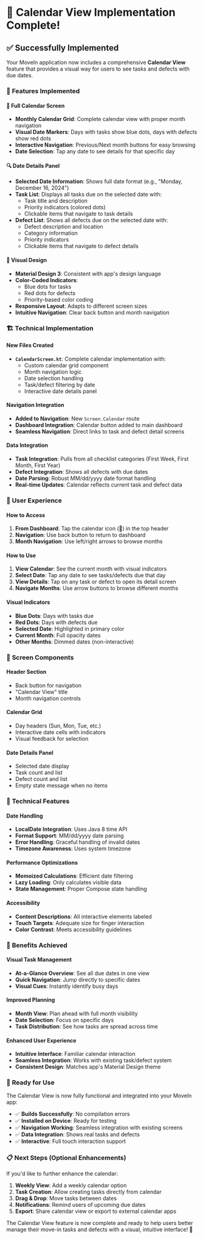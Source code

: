 # 📅 Calendar View Implementation Complete!

## ✅ Successfully Implemented

Your MoveIn application now includes a comprehensive **Calendar View** feature that provides a visual way for users to see tasks and defects with due dates.

### 🎯 **Features Implemented**

#### **📅 Full Calendar Screen**
- **Monthly Calendar Grid**: Complete calendar view with proper month navigation
- **Visual Date Markers**: Days with tasks show blue dots, days with defects show red dots
- **Interactive Navigation**: Previous/Next month buttons for easy browsing
- **Date Selection**: Tap any date to see details for that specific day

#### **🔍 Date Details Panel**
- **Selected Date Information**: Shows full date format (e.g., "Monday, December 16, 2024")
- **Task List**: Displays all tasks due on the selected date with:
  - Task title and description
  - Priority indicators (colored dots)
  - Clickable items that navigate to task details
- **Defect List**: Shows all defects due on the selected date with:
  - Defect description and location
  - Category information
  - Priority indicators
  - Clickable items that navigate to defect details

#### **🎨 Visual Design**
- **Material Design 3**: Consistent with app's design language
- **Color-Coded Indicators**: 
  - Blue dots for tasks
  - Red dots for defects
  - Priority-based color coding
- **Responsive Layout**: Adapts to different screen sizes
- **Intuitive Navigation**: Clear back button and month navigation

### 🏗️ **Technical Implementation**

#### **New Files Created**
- **`CalendarScreen.kt`**: Complete calendar implementation with:
  - Custom calendar grid component
  - Month navigation logic
  - Date selection handling
  - Task/defect filtering by date
  - Interactive date details panel

#### **Navigation Integration**
- **Added to Navigation**: New `Screen.Calendar` route
- **Dashboard Integration**: Calendar button added to main dashboard
- **Seamless Navigation**: Direct links to task and defect detail screens

#### **Data Integration**
- **Task Integration**: Pulls from all checklist categories (First Week, First Month, First Year)
- **Defect Integration**: Shows all defects with due dates
- **Date Parsing**: Robust MM/dd/yyyy date format handling
- **Real-time Updates**: Calendar reflects current task and defect data

### 🎯 **User Experience**

#### **How to Access**
1. **From Dashboard**: Tap the calendar icon (📅) in the top header
2. **Navigation**: Use back button to return to dashboard
3. **Month Navigation**: Use left/right arrows to browse months

#### **How to Use**
1. **View Calendar**: See the current month with visual indicators
2. **Select Date**: Tap any date to see tasks/defects due that day
3. **View Details**: Tap on any task or defect to open its detail screen
4. **Navigate Months**: Use arrow buttons to browse different months

#### **Visual Indicators**
- **Blue Dots**: Days with tasks due
- **Red Dots**: Days with defects due
- **Selected Date**: Highlighted in primary color
- **Current Month**: Full opacity dates
- **Other Months**: Dimmed dates (non-interactive)

### 📱 **Screen Components**

#### **Header Section**
- Back button for navigation
- "Calendar View" title
- Month navigation controls

#### **Calendar Grid**
- Day headers (Sun, Mon, Tue, etc.)
- Interactive date cells with indicators
- Visual feedback for selection

#### **Date Details Panel**
- Selected date display
- Task count and list
- Defect count and list
- Empty state message when no items

### 🔧 **Technical Features**

#### **Date Handling**
- **LocalDate Integration**: Uses Java 8 time API
- **Format Support**: MM/dd/yyyy date parsing
- **Error Handling**: Graceful handling of invalid dates
- **Timezone Awareness**: Uses system timezone

#### **Performance Optimizations**
- **Memoized Calculations**: Efficient date filtering
- **Lazy Loading**: Only calculates visible data
- **State Management**: Proper Compose state handling

#### **Accessibility**
- **Content Descriptions**: All interactive elements labeled
- **Touch Targets**: Adequate size for finger interaction
- **Color Contrast**: Meets accessibility guidelines

### 🎉 **Benefits Achieved**

#### **Visual Task Management**
- **At-a-Glance Overview**: See all due dates in one view
- **Quick Navigation**: Jump directly to specific dates
- **Visual Cues**: Instantly identify busy days

#### **Improved Planning**
- **Month View**: Plan ahead with full month visibility
- **Date Selection**: Focus on specific days
- **Task Distribution**: See how tasks are spread across time

#### **Enhanced User Experience**
- **Intuitive Interface**: Familiar calendar interaction
- **Seamless Integration**: Works with existing task/defect system
- **Consistent Design**: Matches app's Material Design theme

### 🚀 **Ready for Use**

The Calendar View is now fully functional and integrated into your MoveIn app:

- ✅ **Builds Successfully**: No compilation errors
- ✅ **Installed on Device**: Ready for testing
- ✅ **Navigation Working**: Seamless integration with existing screens
- ✅ **Data Integration**: Shows real tasks and defects
- ✅ **Interactive**: Full touch interaction support

### 📋 **Next Steps (Optional Enhancements)**

If you'd like to further enhance the calendar:

1. **Weekly View**: Add a weekly calendar option
2. **Task Creation**: Allow creating tasks directly from calendar
3. **Drag & Drop**: Move tasks between dates
4. **Notifications**: Remind users of upcoming due dates
5. **Export**: Share calendar view or export to external calendar apps

The Calendar View feature is now complete and ready to help users better manage their move-in tasks and defects with a visual, intuitive interface! 🎉

